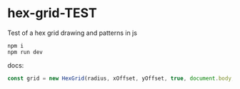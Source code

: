 # hex-grid-TEST  
Test of a hex grid drawing and patterns in js  
```shell
npm i
npm run dev
```

docs:  
```js
const grid = new HexGrid(radius, xOffset, yOffset, true, document.body, window.innerWidth, window.innerHeight, {bgColor: '#181825', dotColor: '#fff', lineColor: '#fff', lineWidth: 5, lineCap: 'round', dotRadius: 3, goodDotColor: '#00ff00', badDotColor: '#ff0000'});
```